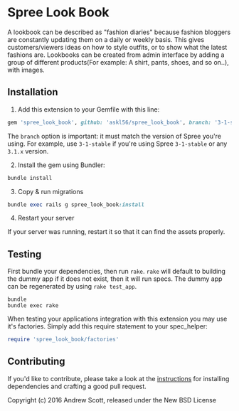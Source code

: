 Spree Look Book
=============

 A lookbook can be described as "fashion diaries" because fashion bloggers are constantly updating them on a daily or weekly basis. This gives customers/viewers ideas on how to style outfits, or to show what the latest fashions are. Lookbooks can be created from admin interface by adding a group of different products(For example: A shirt, pants, shoes, and so on..), with images.

## Installation

1. Add this extension to your Gemfile with this line:
  ```ruby
  gem 'spree_look_book', github: 'askl56/spree_look_book', branch: '3-1-stable'
  ```

  The `branch` option is important: it must match the version of Spree you're using.
  For example, use `3-1-stable` if you're using Spree `3-1-stable` or any `3.1.x` version.

2. Install the gem using Bundler:
  ```ruby
  bundle install
  ```

3. Copy & run migrations
  ```ruby
  bundle exec rails g spree_look_book:install
  ```

4. Restart your server

  If your server was running, restart it so that it can find the assets properly.

## Testing

First bundle your dependencies, then run `rake`. `rake` will default to building the dummy app if it does not exist, then it will run specs. The dummy app can be regenerated by using `rake test_app`.

```shell
bundle
bundle exec rake
```

When testing your applications integration with this extension you may use it's factories.
Simply add this require statement to your spec_helper:

```ruby
require 'spree_look_book/factories'
```


## Contributing

If you'd like to contribute, please take a look at the
[instructions](CONTRIBUTING.md) for installing dependencies and crafting a good
pull request.

Copyright (c) 2016 Andrew Scott, released under the New BSD License
